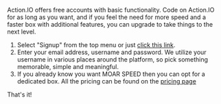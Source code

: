 Action.IO offers free accounts with basic functionality.  Code on Action.IO for as long as you want, and if you feel the need for more speed and a faster box with additional features, you can upgrade to take things to the next level.  

1. Select "Signup" from the top menu or just [click this link](https://action.io/users/sign_up).  
2. Enter your email address, username and password. We utilize your username in various places around the platform, so pick something memorable, simple and meaningful.   
3. If you already know you want MOAR SPEED then you can opt for a dedicated box. All the pricing can be found on the [pricing page](https://action.io/pricing)

That's it!